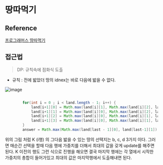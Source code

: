 # 땅따먹기

## Reference

[프로그래머스 땅따먹기](https://programmers.co.kr/learn/courses/30/lessons/12913)

## 접근법

> DP: 규칙속에 점화식 도출

- 규칙 : 전에 밟았더 땅의 idnex는 바로 다음에 밟을 수 없다.

![image](https://user-images.githubusercontent.com/33486820/55765995-7cbb4300-5aad-11e9-94a3-4aea01423425.png)

```java

        for(int i = 0 ; i < land.length - 1; i++) {
        	land[i+1][0] = Math.max(land[i][1], Math.max(land[i][2], land[i][3])) + land[i + 1][0];
        	land[i+1][1] = Math.max(land[i][0], Math.max(land[i][2], land[i][3])) + land[i + 1][1];
        	land[i+1][2] = Math.max(land[i][0], Math.max(land[i][1], land[i][3])) + land[i + 1][2];
        	land[i+1][3] = Math.max(land[i][0], Math.max(land[i][1], land[i][2])) + land[i + 1][3];
        }
        answer = Math.max(Math.max(land[last - 1][0], land[last-1][1]), Math.max(land[last -1 ][2], land[last-1][3]));
```


위의 그림 처럼 K (i행) 의 그다음 밟을 수 있는 땅의 선택지는 b, c, d 3가지 이다. 그러면 매순간 선택을 할때 다음 행에 가중치를 더해서 최대의 값을 갖게 update를 해주면된다.
K 이전의 행도 그런 식으로 진행을 해오면 결국 마지막 행에는 각 열에서 시작한 가중치의 총합이 들어가있고 최대의 값은 마지막행에서 도출해내면 된다.
